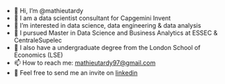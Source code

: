 - 👋 Hi, I’m @mathieutardy
- 💼 I am a data scientist consultant for Capgemini Invent
- 👀 I’m interested in data science, data engineering & data analysis
- 🌱 I pursued Master in Data Science and Business Analytics at ESSEC & CentraleSupelec
- 💼 I also have a undergraduate degree from the London School of Economics (LSE)
- 📫 How to reach me: mathieutardy97@gmail.com
- 🤗 Feel free to send me an invite on [linkedin](https://www.linkedin.com/in/mathieu-tardy-130069104/ "My Linkedin")


<!---
mathieutardy/mathieutardy is a ✨ special ✨ repository because its `README.md` (this file) appears on your GitHub profile.
You can click the Preview link to take a look at your changes.
--->
